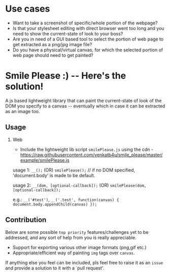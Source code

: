 # Use cases
- Want to take a screenshot of specific/whole portion of the webpage?
- Is that your stylesheet editing with direct browser went too long and you need to show the current-state of look to your boss? 
- Are you in need of a GUI based tool to select the portion of web page to get extracted as a png/jpg image file?
- Do you have a physical/virtual canvas, for which the selected portion of web page should need to get painted?

# Smile Please :) -- Here's the solution!

A js based lightweight library that can paint the current-state of look of the DOM you specify to a canvas -- eventually which in case it can be extracted as an image too.

## Usage
1. Web
   - Include the lightweight lib script `smilePlease.js` using the cdn - https://raw.githubusercontent.com/venkatb4u/smile_please/master/example/smilePlease.js
   
   usage 1:  `__();` (OR) `smilePlease();`   // if no DOM specified, 'document.body' is made to be default.
   
   usage 2:  `__(dom, [optional-callback]);` (OR) `smilePlease(dom, [optional-callback]);`
   
   e.g.:  `__('#test')`, `__('.test', function(canvas) { document.body.appendChild(canvas) });`
 
## Contribution
Below are some possible `top priority` features/challenges yet to be addressed, and any sort of help from you is really appreciable.
- Support for exporting various other image formats (png,gif etc.)
- Appropriate/efficient way of painting `img` tags over `canvas`. 

If anything else you feel can be included, pls feel free to raise it as an `issue` and provide a solution to it with a `pull request'.
